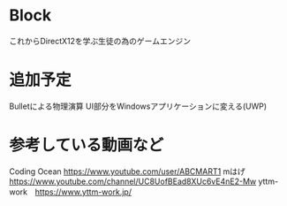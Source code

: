 # Block
これからDirectX12を学ぶ生徒の為のゲームエンジン
# 追加予定
Bulletによる物理演算
UI部分をWindowsアプリケーションに変える(UWP)
# 参考している動画など
Coding Ocean https://www.youtube.com/user/ABCMART1
mはげ https://www.youtube.com/channel/UC8UofBEad8XUc6vE4nE2-Mw
yttm-work　https://www.yttm-work.jp/
